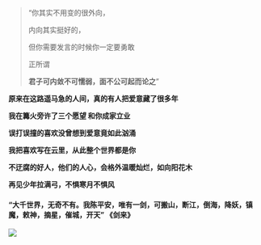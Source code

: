 > “你其实不用变的很外向，
>
> 内向其实挺好的，
>
> 但你需要发言的时候你一定要勇敢
>
> 正所谓
>
> **君子可内敛不可懦弱，面不公可起而论之**”



**原来在这路遥马急的人间，真的有人把爱意藏了很多年**

**我在篝火旁许了三个愿望 和你成家立业**

**误打误撞的喜欢没曾想到爱意竟如此汹涌**

**我把喜欢写在云里，从此整个世界都是你**

**不迂腐的好人，他们的人心，会格外温暖灿烂，如向阳花木**

**再见少年拉满弓，不惧寒月不惧风**



#### “大千世界，无奇不有。我陈平安，唯有一剑，可搬山，断江，倒海，降妖，镇魔，敕神，摘星，催城，开天”    《剑来》

![](http://8.142.4.106:2022/images/ca1eaa4f.jpg)